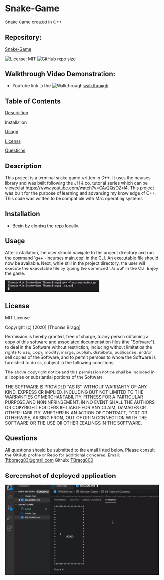 # Snake-Game
Snake Game created in C++ 

##  Repository: 
[Snake-Game](https://github.com/TBragg800/Snake-Game)

![License: MIT](https://img.shields.io/badge/License-MIT-brightgreen.svg)
![GitHub repo size](https://img.shields.io/github/repo-size/TBragg800/Snake-Game)

## Walkthrough Video Demonstration: 

* YouTube link to the 
![Walkthrough](./assets/snake-game.gif)
[walkthrough](https://youtu.be/aXHI8nWp8UQ)

## Table of Contents
  [Description](#Description)

  [Installation](#Installation)

  [Usage](#Usage)

  [License](#License)

  [Questions](#Questions)
  
## Description
 This project is a terminal snake game written in C++. It uses the ncurses library and was built following the JH & co. tutorial series which can be viewed at https://www.youtube.com/watch?v=OAv2QsOZ4l4. This project was built for the purpose of learning and advancing my knowledge of C++. This code was written to be compatible with Mac operating systems.

## Installation
* Begin by cloning the repo locally.

## Usage
  After installation, the user should navigate to the project directory and run the command 'g++ -lncurses main.cpp' in the CLI. An executable file should now be available. Next, while still in the project directory, the user will execute the executable file by typing the command './a.out' in the CLI. Enjoy the game.

![](./assets/snake-game1.png)

## License
  MIT License

Copyright (c) [2020] [Thomas Bragg]

Permission is hereby granted, free of charge, to any person obtaining a copy
of this software and associated documentation files (the "Software"), to deal
in the Software without restriction, including without limitation the rights
to use, copy, modify, merge, publish, distribute, sublicense, and/or sell
copies of the Software, and to permit persons to whom the Software is
furnished to do so, subject to the following conditions:

The above copyright notice and this permission notice shall be included in all
copies or substantial portions of the Software.

THE SOFTWARE IS PROVIDED "AS IS", WITHOUT WARRANTY OF ANY KIND, EXPRESS OR
IMPLIED, INCLUDING BUT NOT LIMITED TO THE WARRANTIES OF MERCHANTABILITY,
FITNESS FOR A PARTICULAR PURPOSE AND NONINFRINGEMENT. IN NO EVENT SHALL THE
AUTHORS OR COPYRIGHT HOLDERS BE LIABLE FOR ANY CLAIM, DAMAGES OR OTHER
LIABILITY, WHETHER IN AN ACTION OF CONTRACT, TORT OR OTHERWISE, ARISING FROM,
OUT OF OR IN CONNECTION WITH THE SOFTWARE OR THE USE OR OTHER DEALINGS IN THE
SOFTWARE.

## Questions
  All questions should be submitted to the email listed below. Please consult the GitHub profile or Repo for additional concerns. 
  Email: Ttbbragg83@gmail.com
  Github: [TBragg800](http://github.com/TBragg800)

## Screenshot of deployed application
![](./assets/snake-game2.png)

